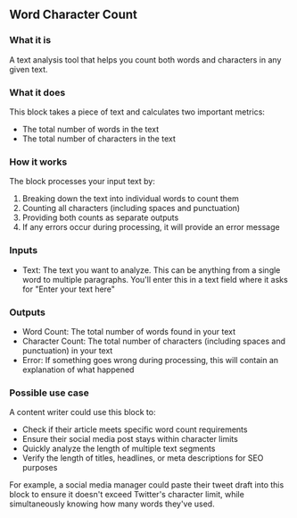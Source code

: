 
## Word Character Count

### What it is
A text analysis tool that helps you count both words and characters in any given text.

### What it does
This block takes a piece of text and calculates two important metrics:
- The total number of words in the text
- The total number of characters in the text

### How it works
The block processes your input text by:
1. Breaking down the text into individual words to count them
2. Counting all characters (including spaces and punctuation)
3. Providing both counts as separate outputs
4. If any errors occur during processing, it will provide an error message

### Inputs
- Text: The text you want to analyze. This can be anything from a single word to multiple paragraphs. You'll enter this in a text field where it asks for "Enter your text here"

### Outputs
- Word Count: The total number of words found in your text
- Character Count: The total number of characters (including spaces and punctuation) in your text
- Error: If something goes wrong during processing, this will contain an explanation of what happened

### Possible use case
A content writer could use this block to:
- Check if their article meets specific word count requirements
- Ensure their social media post stays within character limits
- Quickly analyze the length of multiple text segments
- Verify the length of titles, headlines, or meta descriptions for SEO purposes

For example, a social media manager could paste their tweet draft into this block to ensure it doesn't exceed Twitter's character limit, while simultaneously knowing how many words they've used.

